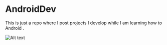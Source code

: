 # AndroidDev
This is just a repo where I post projects I develop while I am learning how to Android .

![Alt text](http://i.imgur.com/8G6zYBA.png "Court Counter")
